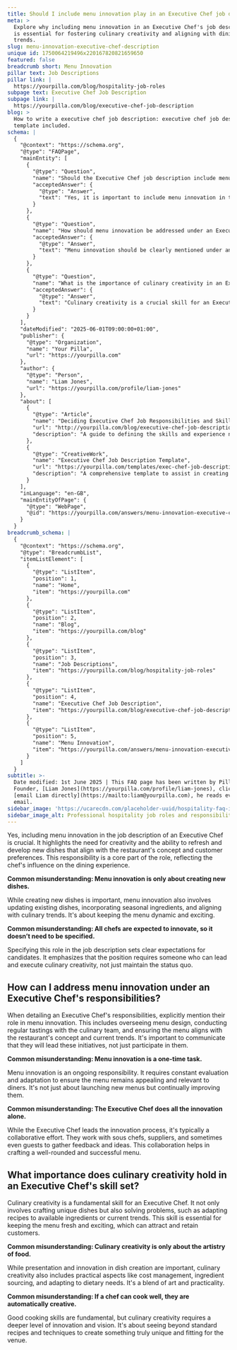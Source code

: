 ```yaml
---
title: Should I include menu innovation play in an Executive Chef job description?
meta: >
  Explore why including menu innovation in an Executive Chef's job description
  is essential for fostering culinary creativity and aligning with dining
  trends.
slug: menu-innovation-executive-chef-description
unique id: 1750064219496x220167820821659650
featured: false
breadcrumb short: Menu Innovation
pillar text: Job Descriptions
pillar link: |
  https://yourpilla.com/blog/hospitality-job-roles
subpage text: Executive Chef Job Description
subpage link: |
  https://yourpilla.com/blog/executive-chef-job-description
blog: >
  How to write a executive chef job description: executive chef job description
  template included.
schema: |
  {
    "@context": "https://schema.org",
    "@type": "FAQPage",
    "mainEntity": [
      {
        "@type": "Question",
        "name": "Should the Executive Chef job description include menu innovation?",
        "acceptedAnswer": {
          "@type": "Answer",
          "text": "Yes, it is important to include menu innovation in the job description of an Executive Chef. This highlights their responsibility for being creative and constantly developing new or refreshed dishes that fit the restaurant's theme and cater to customer tastes. This aspect of the job is central to guiding the overall dining experience."
        }
      },
      {
        "@type": "Question",
        "name": "How should menu innovation be addressed under an Executive Chef's responsibilities?",
        "acceptedAnswer": {
          "@type": "Answer",
          "text": "Menu innovation should be clearly mentioned under an Executive Chef's responsibilities. It involves tasks such as managing menu design, conducting tastings, and ensuring the menu's alignment with the restaurant's concept and current culinary trends. The expectation is that they will lead these efforts, ensuring the menu is dynamic and aligns with customer preferences and market conditions."
        }
      },
      {
        "@type": "Question",
        "name": "What is the importance of culinary creativity in an Executive Chef's skill set?",
        "acceptedAnswer": {
          "@type": "Answer",
          "text": "Culinary creativity is a crucial skill for an Executive Chef, encompassing more than just making unique dishes. It includes problem-solving, adapting dishes based on available ingredients or trends, and managing the practical aspects of the kitchen like cost management and sourcing ingredients. This skill helps in maintaining a vibrant and appealing menu."
        }
      }
    ],
    "dateModified": "2025-06-01T09:00:00+01:00",
    "publisher": {
      "@type": "Organization",
      "name": "Your Pilla",
      "url": "https://yourpilla.com"
    },
    "author": {
      "@type": "Person",
      "name": "Liam Jones",
      "url": "https://yourpilla.com/profile/liam-jones"
    },
    "about": [
      {
        "@type": "Article",
        "name": "Deciding Executive Chef Job Responsibilities and Skills",
        "url": "http://yourpilla.com/blog/executive-chef-job-description",
        "description": "A guide to defining the skills and experience needed from an Executive Chef."
      },
      {
        "@type": "CreativeWork",
        "name": "Executive Chef Job Description Template",
        "url": "https://yourpilla.com/templates/exec-chef-job-description",
        "description": "A comprehensive template to assist in creating job descriptions for Executive Chefs."
      }
    ],
    "inLanguage": "en-GB",
    "mainEntityOfPage": {
      "@type": "WebPage",
      "@id": "https://yourpilla.com/answers/menu-innovation-executive-chef-description"
    }
  }
breadcrumb_schema: |
  {
    "@context": "https://schema.org",
    "@type": "BreadcrumbList",
    "itemListElement": [
      {
        "@type": "ListItem",
        "position": 1,
        "name": "Home",
        "item": "https://yourpilla.com"
      },
      {
        "@type": "ListItem",
        "position": 2,
        "name": "Blog",
        "item": "https://yourpilla.com/blog"
      },
      {
        "@type": "ListItem",
        "position": 3,
        "name": "Job Descriptions",
        "item": "https://yourpilla.com/blog/hospitality-job-roles"
      },
      {
        "@type": "ListItem",
        "position": 4,
        "name": "Executive Chef Job Description",
        "item": "https://yourpilla.com/blog/executive-chef-job-description"
      },
      {
        "@type": "ListItem",
        "position": 5,
        "name": "Menu Innovation",
        "item": "https://yourpilla.com/answers/menu-innovation-executive-chef-description"
      }
    ]
  }
subtitle: >-
  Date modified: 1st June 2025 | This FAQ page has been written by Pilla
  Founder, [Liam Jones](https://yourpilla.com/profile/liam-jones), click to
  [email Liam directly](https://mailto:liam@yourpilla.com), he reads every
  email.
sidebar_image: 'https://ucarecdn.com/placeholder-uuid/hospitality-faq-image.jpg'
sidebar_image_alt: Professional hospitality job roles and responsibilities
---
```

Yes, including menu innovation in the job description of an Executive Chef is crucial. It highlights the need for creativity and the ability to refresh and develop new dishes that align with the restaurant's concept and customer preferences. This responsibility is a core part of the role, reflecting the chef's influence on the dining experience.

**Common misunderstanding: Menu innovation is only about creating new dishes.**

While creating new dishes is important, menu innovation also involves updating existing dishes, incorporating seasonal ingredients, and aligning with culinary trends. It's about keeping the menu dynamic and exciting.

**Common misunderstanding: All chefs are expected to innovate, so it doesn’t need to be specified.**

Specifying this role in the job description sets clear expectations for candidates. It emphasizes that the position requires someone who can lead and execute culinary creativity, not just maintain the status quo.

## How can I address menu innovation under an Executive Chef's responsibilities?

When detailing an Executive Chef's responsibilities, explicitly mention their role in menu innovation. This includes overseeing menu design, conducting regular tastings with the culinary team, and ensuring the menu aligns with the restaurant's concept and current trends. It's important to communicate that they will lead these initiatives, not just participate in them.

**Common misunderstanding: Menu innovation is a one-time task.**

Menu innovation is an ongoing responsibility. It requires constant evaluation and adaptation to ensure the menu remains appealing and relevant to diners. It's not just about launching new menus but continually improving them.

**Common misunderstanding: The Executive Chef does all the innovation alone.**

While the Executive Chef leads the innovation process, it's typically a collaborative effort. They work with sous chefs, suppliers, and sometimes even guests to gather feedback and ideas. This collaboration helps in crafting a well-rounded and successful menu.

## What importance does culinary creativity hold in an Executive Chef's skill set?

Culinary creativity is a fundamental skill for an Executive Chef. It not only involves crafting unique dishes but also solving problems, such as adapting recipes to available ingredients or current trends. This skill is essential for keeping the menu fresh and exciting, which can attract and retain customers.

**Common misunderstanding: Culinary creativity is only about the artistry of food.**

While presentation and innovation in dish creation are important, culinary creativity also includes practical aspects like cost management, ingredient sourcing, and adapting to dietary needs. It's a blend of art and practicality.

**Common misunderstanding: If a chef can cook well, they are automatically creative.**

Good cooking skills are fundamental, but culinary creativity requires a deeper level of innovation and vision. It's about seeing beyond standard recipes and techniques to create something truly unique and fitting for the venue.
